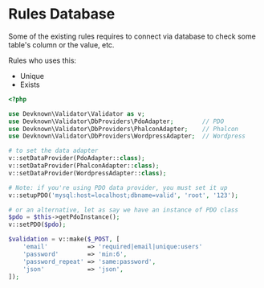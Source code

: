 # Rules Database

Some of the existing rules requires to connect via database to check some table's column or the value, etc.

Rules who uses this:
- Unique
- Exists

```php
<?php

use Devknown\Validator\Validator as v;
use Devknown\Validator\DbProviders\PdoAdapter;        // PDO
use Devknown\Validator\DbProviders\PhalconAdapter;    // Phalcon
use Devknown\Validator\DbProviders\WordpressAdapter;  // Wordpress

# to set the data adapter
v::setDataProvider(PdoAdapter::class);
v::setDataProvider(PhalconAdapter::class);
v::setDataProvider(WordpressAdapter::class);

# Note: if you're using PDO data provider, you must set it up
v::setupPDO('mysql:host=localhost;dbname=valid', 'root', '123');

# or an alternative, let as say we have an instance of PDO class
$pdo = $this->getPdoInstance();
v::setPDO($pdo);

$validation = v::make($_POST, [
    'email'           => 'required|email|unique:users'
    'password'        => 'min:6',
    'password_repeat' => 'same:password',
    'json'            => 'json',
]);

```
